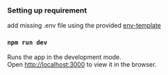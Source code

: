 ### Setting up requirement
add missing .env file using the provided [env-template](env-template)

### `npm run dev`
Runs the app in the development mode.\
Open [http://localhost:3000](http://localhost:3000) to view it in the browser.